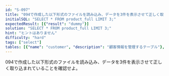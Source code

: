 ```yaml
---
id: "S-097"
title: "094で作成した以下形式のファイルを読み込み、データを3件を表示させて正しく取り込まれているこ..."
initialSQL: "SELECT * FROM product_full LIMIT 3;"
expectedResult: [{"result": "dummy"}]
solution: "SELECT * FROM product_full LIMIT 3;"
hint: "ヒントはありません"
difficulty: "hard"
tags: ["select"]
tables: [{"name": "customer", "description": "顧客情報を管理するテーブル"}, {"name": "receipt", "description": "レシート明細データを管理するテーブル"}, {"name": "store", "description": "店舗情報を管理するテーブル"}, {"name": "product", "description": "商品情報を管理するテーブル"}, {"name": "category", "description": "カテゴリ情報を管理するテーブル"}]
---
```


094で作成した以下形式のファイルを読み込み、データを3件を表示させて正しく取り込まれていることを確認せよ。